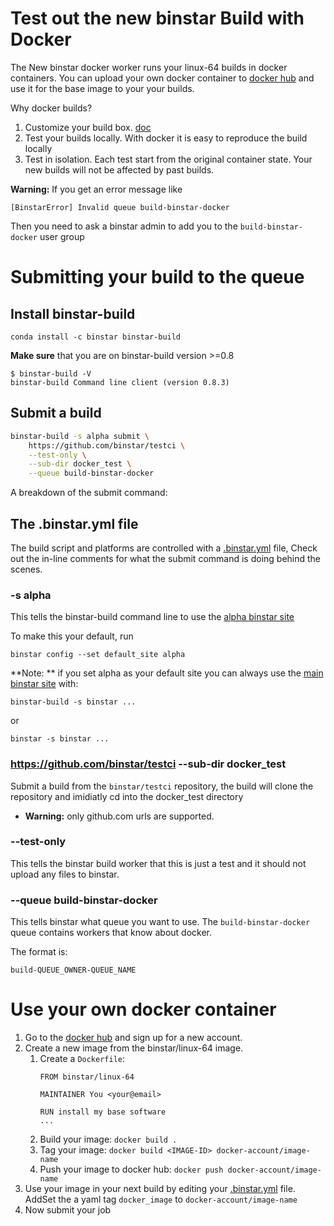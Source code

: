 Test out the new binstar Build with Docker
===========================================


The New binstar docker worker runs your linux-64 builds in docker containers. You can upload your own docker container to [docker hub](https://hub.docker.com) and use it for the base image to your your builds.

Why docker builds?

 1. Customize your build box. [doc](#use-your-own-docker-container)
 2. Test your builds locally. With docker it is easy to reproduce the build locally
 3. Test in isolation. Each test start from the original container state. Your new builds will not be affected by past builds.
 

**Warning:** If you get an error message like

    [BinstarError] Invalid queue build-binstar-docker
    
Then you need to ask a binstar admin to add you to the `build-binstar-docker` user
group
 
# Submitting your build to the queue

## Install binstar-build

    conda install -c binstar binstar-build

**Make sure** that you are on binstar-build version >=0.8
 
    $ binstar-build -V
    binstar-build Command line client (version 0.8.3)
    
## Submit a build

```sh
binstar-build -s alpha submit \
    https://github.com/binstar/testci \
    --test-only \
    --sub-dir docker_test \
    --queue build-binstar-docker
```

A breakdown of the submit command:
 
## The .binstar.yml file

The build script and platforms are controlled with a  [.binstar.yml](https://github.com/Binstar/testci/blob/master/docker_test/.binstar.yml) file,
Check out the in-line comments for what the submit command is doing behind the scenes.

### -s alpha

This tells the binstar-build command line to use the [alpha binstar site](http://alpha.binstar.org)
 
To make this your default, run 

    binstar config --set default_site alpha
    
**Note: ** if you set alpha as your default site you can always 
use the [main binstar site](http://binstar.org) with:
 
    binstar-build -s binstar ...
    
or

    binstar -s binstar ...


### https://github.com/binstar/testci --sub-dir docker_test

Submit a build from the `binstar/testci` repository, the build will clone the repository and imidiatly cd into the docker_test directory

 *  **Warning:** only github.com urls are supported.
 
### --test-only

This tells the binstar build worker that this is just a test and it should not upload
any files to binstar.
 
### --queue build-binstar-docker

This tells binstar what queue you want to use.  The `build-binstar-docker` queue contains workers that know about docker.

The format is:

    build-QUEUE_OWNER-QUEUE_NAME

# Use your own docker container

 1. Go to the [docker hub](https://hub.docker.com) and sign up for a new account.
 1. Create a new image from the binstar/linux-64 image. 
     1. Create a `Dockerfile`: 
        ```
        FROM binstar/linux-64
        
        MAINTAINER You <your@email>
        
        RUN install my base software
        ...
        ```
     1. Build your image: `docker build .`
     1. Tag your image: `docker build <IMAGE-ID> docker-account/image-name`
     1. Push your image to docker hub: `docker push docker-account/image-name`
 1. Use your image in your next build by editing your
    [.binstar.yml](https://github.com/Binstar/testci/blob/master/docker_test/.binstar.yml) file. AddSet the a yaml tag `docker_image` to `docker-account/image-name`
 1. Now submit your job


